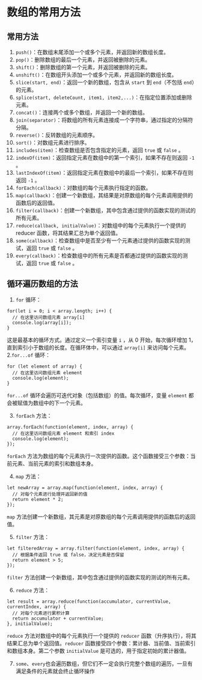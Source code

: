 # 数组的常用方法


## 常用方法

1.  `push()`：在数组末尾添加一个或多个元素，并返回新的数组长度。
1.  `pop()`：删除数组的最后一个元素，并返回被删除的元素。
1.  `shift()`：删除数组的第一个元素，并返回被删除的元素。
1.  `unshift()`：在数组开头添加一个或多个元素，并返回新的数组长度。
1.  `slice(start, end)`：返回一个新的数组，包含从 `start` 到 `end`（不包括 `end`）的元素。
1.  `splice(start, deleteCount, item1, item2,...)`：在指定位置添加或删除元素。
1.  `concat()`：连接两个或多个数组，并返回一个新的数组。
1.  `join(separator)`：将数组的所有元素连接成一个字符串，通过指定的分隔符分隔。
1.  `reverse()`：反转数组的元素顺序。
1.  `sort()`：对数组元素进行排序。
1.  `includes(item)`：检查数组是否包含指定的元素，返回 `true` 或 `false` 。
1.  `indexOf(item)`：返回指定元素在数组中的第一个索引，如果不存在则返回 `-1` 。
1.  `lastIndexOf(item)`：返回指定元素在数组中的最后一个索引，如果不存在则返回 `-1` 。
1.  `forEach(callback)`：对数组的每个元素执行指定的函数。
1.  `map(callback)`：创建一个新数组，其结果是对原数组的每个元素调用提供的函数后的返回值。
1.  `filter(callback)`：创建一个新数组，其中包含通过提供的函数实现的测试的所有元素。
1.  `reduce(callback, initialValue)`：对数组中的每个元素执行一个提供的 reducer 函数，将其结果汇总为单个返回值。
1.  `some(callback)`：检查数组中是否至少有一个元素通过提供的函数实现的测试，返回 `true` 或 `false` 。
1.  `every(callback)`：检查数组中的所有元素是否都通过提供的函数实现的测试，返回 `true` 或 `false` 。

## 循环遍历数组的方法

1.  `for` 循环：

```
for(let i = 0; i < array.length; i++) {
  // 在这里访问数组元素 array[i]
  console.log(array[i]);
}
```

这是最基本的循环方式。通过定义一个索引变量 `i` ，从 0 开始，每次循环增加 1，直到索引小于数组的长度。在循环体中，可以通过 `array[i]` 来访问每个元素。  
2.`for...of` 循环：

```
for (let element of array) {
  // 在这里访问数组元素 element
  console.log(element);
}
```

`for...of` 循环会遍历可迭代对象（包括数组）的值。每次循环，变量 `element` 都会被赋值为数组中的下一个元素。

3.  `forEach` 方法：

```
array.forEach(function(element, index, array) {
  // 在这里访问数组元素 element 和索引 index
  console.log(element);
});
```

`forEach` 方法为数组的每个元素执行一次提供的函数。这个函数接受三个参数：当前元素、当前元素的索引和数组本身。

4.  `map` 方法：

```
let newArray = array.map(function(element, index, array) {
  // 对每个元素进行处理并返回新的值
  return element * 2;
});
```

`map` 方法创建一个新数组，其元素是对原数组的每个元素调用提供的函数后的返回值。

5.  `filter` 方法：

```
let filteredArray = array.filter(function(element, index, array) {
  // 根据条件返回 true 或 false，决定元素是否保留
  return element > 5;
});
```

`filter` 方法创建一个新数组，其中包含通过提供的函数实现的测试的所有元素。

6.  `reduce` 方法：

```
let result = array.reduce(function(accumulator, currentValue, currentIndex, array) {
  // 对每个元素进行累积计算
  return accumulator + currentValue;
}, initialValue);
```

`reduce` 方法对数组中的每个元素执行一个提供的 `reducer` 函数（升序执行），将其结果汇总为单个返回值。`reducer` 函数接受四个参数：累计器、当前值、当前索引和数组本身。第二个参数 `initialValue` 是可选的，用于指定初始的累计器值。

7.  `some`、`every`也会遍历数组，但它们不一定会执行完整个数组的遍历，一旦有满足条件的元素就会终止循环操作